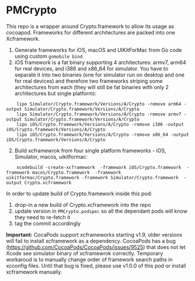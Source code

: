 # PMCrypto

This repo is a wrapper around Crypto.framework to allow its usage as cocoapod. Frameworks for different architectures are packed into one Xcframework.

1. Generate frameworks for iOS, macOS and UIKitForMac from Go code using custom `gomobile bind`
2. iOS framework is a fat binary supporting 4 architectures: armv7, arm64 for real devices, and i386 and x86_64 for simulator. You have to separate it into two binaries (one for simulator run on desktop and one for real devices) and therefore two frameworks striping some architectures from each (they will still be fat binaries with only 2 architectures but single platform):
```
    lipo Simulator/Crypto.framework/Versions/A/Crypto -remove arm64 -output Simulator/Crypto.framework/Versions/A/Crypto
    lipo Simulator/Crypto.framework/Versions/A/Crypto -remove armv7 -output Simulator/Crypto.framework/Versions/A/Crypto
    lipo iOS/Crypto.framework/Versions/A/Crypto -remove i386 -output iOS/Crypto.framework/Versions/A/Crypto
    lipo iOS/Crypto.framework/Versions/A/Crypto -remove x86_64 -output iOS/Crypto.framework/Versions/A/Crypto
```
2. Build xcframewrok from four single platform frameworks - iOS, Simulator, macos, uikitformac:
```
    xcodebuild -create-xcframework  -framework iOS/Crypto.framework  -framework macos/Crypto.framework  -framework uikitformac/Crypto.framework -framework Simulator/Crypto.framework  -output Crypto.xcframework
```

In order to update build of Crypto.framework inside this pod:
1. drop-in a new build of Crypto.xcframework into the repo
2. update version in `PMCrypto.podspec` so all the dependant pods will know they need to re-fetch it
3. tag the commit accordingly

**Important:**
CocaPods support xcframeworks starting v1.9, older versions will fail to install xcframework as a dependency.
CocoaPods has a bug (https://github.com/CocoaPods/CocoaPods/issues/9525) that does not let Xcode see simulator binary of xcframewrok correctly. 
Temporary workaroud is to manually change order of framework search paths in xcconfig files. 
Until that bug is fixed, please use v1.0.0 of this pod or install xcframework manually.
